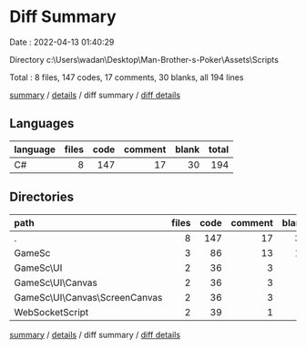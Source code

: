 # Diff Summary

Date : 2022-04-13 01:40:29

Directory c:\Users\wadan\Desktop\Man-Brother-s-Poker\Assets\Scripts

Total : 8 files,  147 codes, 17 comments, 30 blanks, all 194 lines

[summary](results.md) / [details](details.md) / diff summary / [diff details](diff-details.md)

## Languages
| language | files | code | comment | blank | total |
| :--- | ---: | ---: | ---: | ---: | ---: |
| C# | 8 | 147 | 17 | 30 | 194 |

## Directories
| path | files | code | comment | blank | total |
| :--- | ---: | ---: | ---: | ---: | ---: |
| . | 8 | 147 | 17 | 30 | 194 |
| GameSc | 3 | 86 | 13 | 10 | 109 |
| GameSc\UI | 2 | 36 | 3 | 3 | 42 |
| GameSc\UI\Canvas | 2 | 36 | 3 | 3 | 42 |
| GameSc\UI\Canvas\ScreenCanvas | 2 | 36 | 3 | 3 | 42 |
| WebSocketScript | 2 | 39 | 1 | 9 | 49 |

[summary](results.md) / [details](details.md) / diff summary / [diff details](diff-details.md)